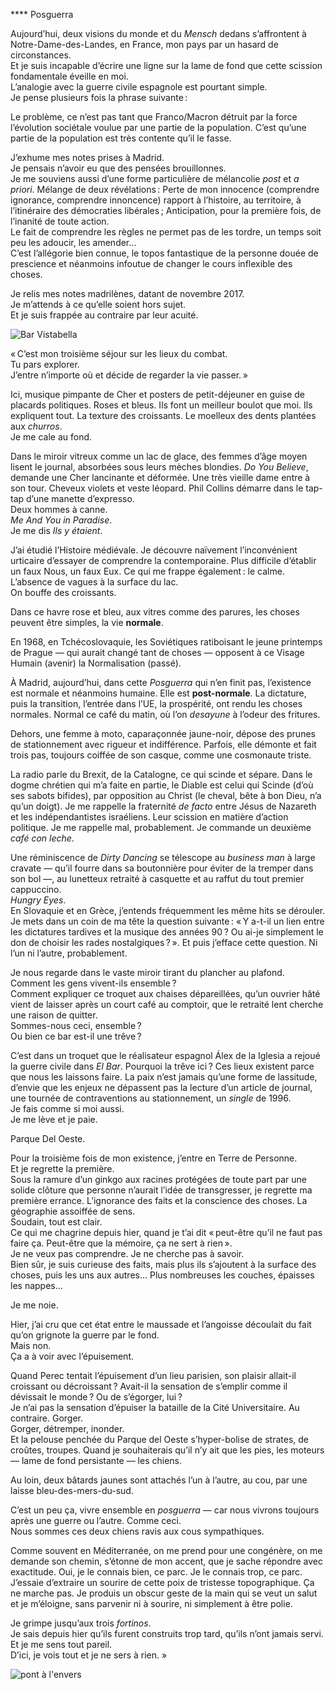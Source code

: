 **** Posguerra


Aujourd’hui, deux visions du monde et du *Mensch* dedans s’affrontent à Notre-Dame-des-Landes, en France, mon pays par un hasard de circonstances.  
Et je suis incapable d’écrire une ligne sur la lame de fond que cette scission fondamentale éveille en moi.  
L’analogie avec la guerre civile espagnole est pourtant simple.  
Je pense plusieurs fois la phrase suivante&#8239;:

Le problème, ce n’est pas tant que Franco/Macron détruit par la force l’évolution sociétale voulue par une partie de la population. C’est qu’une partie de la population est très contente qu’il le fasse.

J’exhume mes notes prises à Madrid.  
Je pensais n’avoir eu que des pensées brouillonnes.  
Je me souviens aussi d’une forme particulière de mélancolie *post* et *a priori*. Mélange de deux révélations&#8239;: Perte de mon innocence (comprendre ignorance, comprendre innoncence) rapport à l’histoire, au territoire, à l’itinéraire des démocraties libérales&#8239;; Anticipation, pour la première fois, de l’inanité de toute action.  
Le fait de comprendre les règles ne permet pas de les tordre, un temps soit peu les adoucir, les amender…  
C’est l’allégorie bien connue, le topos fantastique de la personne douée de prescience et néanmoins infoutue de changer le cours inflexible des choses.

Je relis mes notes madrilènes, datant de novembre 2017.  
Je m’attends à ce qu’elle soient hors sujet.  
Et je suis frappée au contraire par leur acuité.

![Bar Vistabella](medias/TS-MED_e5-luvan/luvanphoto1.JPG)

«&#8239;C’est mon troisième séjour sur les lieux du combat.  
Tu pars explorer.  
J’entre n’importe où et décide de regarder la vie passer.&#8239;»

Ici, musique pimpante de Cher et posters de petit-déjeuner en guise de placards politiques. Roses et bleus. Ils font un meilleur boulot que moi. Ils expliquent tout. La texture des croissants. Le moelleux des dents plantées aux *churros*.  
Je me cale au fond.

Dans le miroir vitreux comme un lac de glace, des femmes d’âge moyen lisent le journal, absorbées sous leurs mèches blondies. *Do You Believe*, demande une Cher lancinante et déformée. Une très vieille dame entre à son tour. Cheveux violets et veste léopard. Phil Collins démarre dans le tap-tap d’une manette d’expresso.  
Deux hommes à canne.  
*Me And You in Paradise*.  
Je me dis *Ils y étaient*.

J’ai étudié l’Histoire médiévale. Je découvre naïvement l’inconvénient urticaire d’essayer de comprendre la contemporaine. Plus difficile d’établir un faux Nous, un faux Eux. Ce qui me frappe également&#8239;: le calme. L’absence de vagues à la surface du lac.  
On bouffe des croissants.

Dans ce havre rose et bleu, aux vitres comme des parures, les choses peuvent être simples, la vie **normale**.

En 1968, en Tchécoslovaquie, les Soviétiques ratiboisant le jeune printemps de Prague —&nbsp;qui aurait changé tant de choses&nbsp;— opposent à ce Visage Humain (avenir) la Normalisation (passé).

À Madrid, aujourd’hui, dans cette *Posguerra* qui n’en finit pas, l’existence est normale et néanmoins humaine. Elle est **post-normale**. La dictature, puis la transition, l’entrée dans l’UE, la prospérité, ont rendu les choses normales. Normal ce café du matin, où l’on *desayune* à l’odeur des fritures.

Dehors, une femme à moto, caparaçonnée jaune-noir, dépose des prunes de stationnement avec rigueur et indifférence. Parfois, elle démonte et fait trois pas, toujours coiffée de son casque, comme une cosmonaute triste.

La radio parle du Brexit, de la Catalogne, ce qui scinde et sépare. Dans le dogme chrétien qui m’a faite en partie, le Diable est celui qui Scinde (d’où ses sabots bifides), par opposition au Christ (le cheval, bête à bon Dieu, n’a qu’un doigt). Je me rappelle la fraternité *de facto* entre Jésus de Nazareth et les indépendantistes israéliens. Leur scission en matière d’action politique. Je me rappelle mal, probablement. Je commande un deuxième *café con leche*.

Une réminiscence de *Dirty Dancing* se télescope au *business man* à large cravate —&nbsp;qu’il fourre dans sa boutonnière pour éviter de la tremper dans son bol&nbsp;—, au lunetteux retraité à casquette et au raffut du tout premier cappuccino.  
*Hungry Eyes*.  
En Slovaquie et en Grèce, j’entends fréquemment les même hits se dérouler. Je mets dans un coin de ma tête la question suivante&#8239;: «&#8239;Y a-t-il un lien entre les dictatures tardives et la musique des années 90&#8239;? Ou ai-je simplement le don de choisir les rades nostalgiques&#8239;?&#8239;». Et puis j’efface cette question. Ni l’un ni l’autre, probablement.

Je nous regarde dans le vaste miroir tirant du plancher au plafond.  
Comment les gens vivent-ils ensemble&#8239;?  
Comment expliquer ce troquet aux chaises dépareillées, qu’un ouvrier hâté vient de laisser après un court café au comptoir, que le retraité lent cherche une raison de quitter.  
Sommes-nous ceci, ensemble&#8239;?  
Ou bien ce bar est-il une trêve&#8239;?

C’est dans un troquet que le réalisateur espagnol Álex de la Iglesia a rejoué la guerre civile dans *El Bar*. Pourquoi la trêve ici&#8239;? Ces lieux existent parce que nous les laissons faire. La paix n’est jamais qu’une forme de lassitude, d’envie que les enjeux ne dépassent pas la lecture d’un article de journal, une tournée de contraventions au stationnement, un *single* de 1996.  
Je fais comme si moi aussi.  
Je me lève et je paie.

Parque Del Oeste.

Pour la troisième fois de mon existence, j’entre en Terre de Personne.  
Et je regrette la première.  
Sous la ramure d’un ginkgo aux racines protégées de toute part par une solide clôture que personne n’aurait l’idée de transgresser, je regrette ma première errance. L’ignorance des faits et la conscience des choses. La géographie assoiffée de sens.  
Soudain, tout est clair.  
Ce qui me chagrine depuis hier, quand je t’ai dit «&#8239;peut-être qu’il ne faut pas faire ça. Peut-être que la mémoire, ça ne sert à rien&#8239;».  
Je ne veux pas comprendre. Je ne cherche pas à savoir.  
Bien sûr, je suis curieuse des faits, mais plus ils s’ajoutent à la surface des choses, puis les uns aux autres… Plus nombreuses les couches, épaisses les nappes…

Je me noie.

Hier, j’ai cru que cet état entre le maussade et l’angoisse découlait du fait qu’on grignote la guerre par le fond.  
Mais non.  
Ça a à voir avec l’épuisement.

Quand Perec tentait l’épuisement d’un lieu parisien, son plaisir allait-il croissant ou décroissant&#8239;? Avait-il la sensation de s’emplir comme il dévissait le monde&#8239;? Ou de s’égorger, lui&#8239;?  
Je n’ai pas la sensation d’épuiser la bataille de la Cité Universitaire. Au contraire.
Gorger.  
Gorger, détremper, inonder.  
Et la pelouse penchée du Parque del Oeste s’hyper-bolise de strates, de croûtes, troupes. Quand je souhaiterais qu’il n’y ait que les pies, les moteurs —&nbsp;lame de fond persistante&nbsp;— les chiens.

Au loin, deux bâtards jaunes sont attachés l’un à l’autre, au cou, par une laisse bleu-des-mers-du-sud.

C’est un peu ça, vivre ensemble en *posguerra* —&nbsp;car nous vivrons toujours après une guerre ou l’autre.
Comme ceci.  
Nous sommes ces deux chiens ravis aux cous sympathiques.

Comme souvent en Méditerranée, on me prend pour une congénère, on me demande son chemin, s’étonne de mon accent, que je sache répondre avec exactitude. Oui, je le connais bien, ce parc. Je le connais trop, ce parc. J’essaie d’extraire un sourire de cette poix de tristesse topographique. Ça ne marche pas. Je produis un obscur geste de la main qui se veut un salut et je m’éloigne, sans parvenir ni à sourire, ni simplement à être polie.

Je grimpe jusqu’aux trois *fortinos*.  
Je sais depuis hier qu’ils furent construits trop tard, qu’ils n’ont jamais servi.  
Et je me sens tout pareil.  
D’ici, je vois tout et je ne sers à rien. »

![pont à l'envers](medias/TS-MED_e5-luvan/luvanphoto2.JPG)

